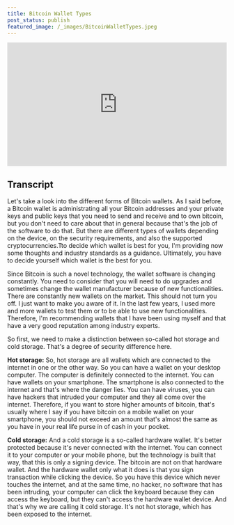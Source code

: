 ```yaml
---
title: Bitcoin Wallet Types
post_status: publish
featured_image: /_images/BitcoinWalletTypes.jpeg
---
```


<div style="padding:56.25% 0 0 0;position:relative;"><iframe src="https://player.vimeo.com/video/847582033?badge=0&amp;autopause=0&amp;player_id=0&amp;app_id=58479" frameborder="0" allow="autoplay; fullscreen; picture-in-picture" allowfullscreen style="position:absolute;top:0;left:0;width:100%;height:100%;" title="043 Wallet Types"></iframe></div>

<div style="margin-bottom:30px;"></div>

## Transcript

Let's take a look into the different forms of Bitcoin wallets. As I said before, a Bitcoin wallet is administrating all your Bitcoin addresses and your private keys and public keys that you need to send and receive and to own bitcoin, but you don't need to care about that in general because that's the job of the software to do that. But there are different types of wallets depending on the device, on the security requirements, and also the supported cryptocurrencies.Tto decide which wallet is best for you, I'm providing now some thoughts and industry standards as a guidance. Ultimately, you have to decide yourself which wallet is the best for you. 

Since Bitcoin is such a novel technology, the wallet software is changing constantly. You need to consider that you will need to do upgrades and sometimes change the wallet manufacturer because of new functionalities. There are constantly new wallets on the market. This should not turn you off. I just want to make you aware of it. In the last few years, I used more and more wallets to test them or to be able to use new functionalities. Therefore, I'm recommending wallets that I have been using myself and that have a very good reputation among industry experts. 

So first, we need to make a distinction between so-called hot storage and cold storage. That's a degree of security difference here. 

**Hot storage:**
So, hot storage are all wallets which are connected to the internet in one or the other way. So you can have a wallet on your desktop computer. The computer is definitely connected to the internet. You can have wallets on your smartphone. The smartphone is also connected to the internet and that's where the danger lies. You can have viruses, you can have hackers that intruded your computer and they all come over the internet. Therefore, if you want to store higher amounts of bitcoin, that's usually where I say if you have bitcoin on a mobile wallet on your smartphone, you should not exceed an amount that's almost the same as you have in your real life purse in of cash in your pocket. 

**Cold storage:**
And a cold storage is a so-called hardware wallet. It's better protected because it's never connected with the internet. You can connect it to your computer or your mobile phone, but the technology is built that way, that this is only a signing device. The bitcoin are not on that hardware wallet. And the hardware wallet only what it does is that you sign transaction while clicking the device. So you have this device which never touches the internet, and at the same time, no hacker, no software that has been intruding, your computer can click the keyboard because they can access the keyboard, but they can't access the hardware wallet device. And that's why we are calling it cold storage. It's not hot storage, which has been exposed to the internet.
